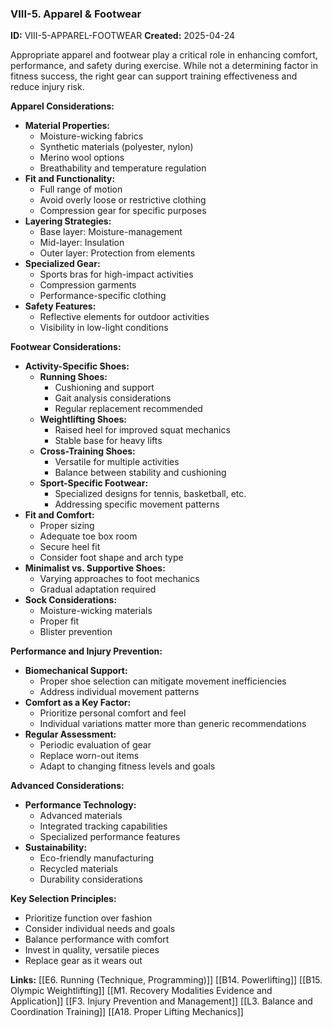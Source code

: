 ### VIII-5. Apparel & Footwear

**ID:** VIII-5-APPAREL-FOOTWEAR **Created:** 2025-04-24

Appropriate apparel and footwear play a critical role in enhancing comfort, performance, and safety during exercise. While not a determining factor in fitness success, the right gear can support training effectiveness and reduce injury risk.

**Apparel Considerations:**

- **Material Properties:**
    - Moisture-wicking fabrics
    - Synthetic materials (polyester, nylon)
    - Merino wool options
    - Breathability and temperature regulation
- **Fit and Functionality:**
    - Full range of motion
    - Avoid overly loose or restrictive clothing
    - Compression gear for specific purposes
- **Layering Strategies:**
    - Base layer: Moisture-management
    - Mid-layer: Insulation
    - Outer layer: Protection from elements
- **Specialized Gear:**
    - Sports bras for high-impact activities
    - Compression garments
    - Performance-specific clothing
- **Safety Features:**
    - Reflective elements for outdoor activities
    - Visibility in low-light conditions

**Footwear Considerations:**

- **Activity-Specific Shoes:**
    - **Running Shoes:**
        - Cushioning and support
        - Gait analysis considerations
        - Regular replacement recommended
    - **Weightlifting Shoes:**
        - Raised heel for improved squat mechanics
        - Stable base for heavy lifts
    - **Cross-Training Shoes:**
        - Versatile for multiple activities
        - Balance between stability and cushioning
    - **Sport-Specific Footwear:**
        - Specialized designs for tennis, basketball, etc.
        - Addressing specific movement patterns
- **Fit and Comfort:**
    - Proper sizing
    - Adequate toe box room
    - Secure heel fit
    - Consider foot shape and arch type
- **Minimalist vs. Supportive Shoes:**
    - Varying approaches to foot mechanics
    - Gradual adaptation required
- **Sock Considerations:**
    - Moisture-wicking materials
    - Proper fit
    - Blister prevention

**Performance and Injury Prevention:**

- **Biomechanical Support:**
    - Proper shoe selection can mitigate movement inefficiencies
    - Address individual movement patterns
- **Comfort as a Key Factor:**
    - Prioritize personal comfort and feel
    - Individual variations matter more than generic recommendations
- **Regular Assessment:**
    - Periodic evaluation of gear
    - Replace worn-out items
    - Adapt to changing fitness levels and goals

**Advanced Considerations:**

- **Performance Technology:**
    - Advanced materials
    - Integrated tracking capabilities
    - Specialized performance features
- **Sustainability:**
    - Eco-friendly manufacturing
    - Recycled materials
    - Durability considerations

**Key Selection Principles:**

- Prioritize function over fashion
- Consider individual needs and goals
- Balance performance with comfort
- Invest in quality, versatile pieces
- Replace gear as it wears out

**Links:** [[E6. Running (Technique, Programming)]] [[B14. Powerlifting]] [[B15. Olympic Weightlifting]] [[M1. Recovery Modalities Evidence and Application]] [[F3. Injury Prevention and Management]] [[L3. Balance and Coordination Training]] [[A18. Proper Lifting Mechanics]]